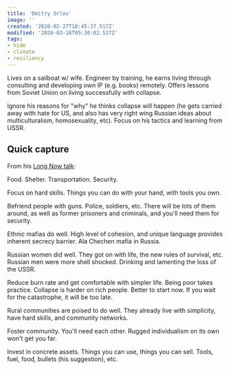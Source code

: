 ```yaml
---
title: 'Dmitry Orlov'
image: ''
created: '2020-02-27T18:45:37.517Z'
modified: '2020-03-16T05:36:02.537Z'
tags:
- hide
- climate
- resiliency
---
```



Lives on a sailboat w/ wife. Engineer by training, he earns living through consulting and developing own IP (e.g. books) remotely. Offers lessons from Soviet Union on living successfully with collapse.

Ignore his reasons for "why" he thinks collapse will happen (he gets carried away with hate for US, and also has very right wing Russian ideas about multiculturalism, homosexuality, etc). Focus on his tactics and learning from USSR.

## Quick capture

From his [Long Now talk](http://longnow.org/seminars/02009/feb/13/social-collapse-best-practices/):

Food. Shelter. Transportation. Security.

Focus on hard skills. Things you can do with your hand, with tools you own.

Befriend people with guns. Police, soldiers, etc. There will be lots of them around, as well as former prisoners and criminals, and you'll need them for security.

Ethnic mafias do well. High level of cohesion, and unique language provides inherent secrecy barrier. Ala Chechen mafia in Russia.

Russian women did well. They got on with life, the new rules of survival, etc. Russian men were more shell shocked. Drinking and lamenting the loss of the USSR.

Reduce burn rate and get comfortable with simpler life. Being poor takes practice. Collapse is harder on rich people. Better to start now. If you wait for the catastrophe, it will be too late.

Rural communities are poised to do well. They already live with simplicity, have hard skills, and community networks.

Foster community. You'll need each other. Rugged individualism on its own won't get you far.

Invest in concrete assets. Things you can use, things you can sell. Tools, fuel, food, bullets (his suggestion), etc.
